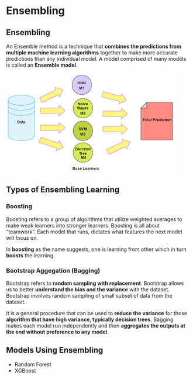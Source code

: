 # Ensembling

## Ensembling

An Ensemble method is a technique that **combines the predictions from multiple machine learning algorithms** together to make more accurate predictions than any individual model. A model comprised of many models is called an **Ensemble model**.

![](../../../.gitbook/assets/ensembling.png)

## Types of Ensembling Learning

### Boosting

Boosting refers to a group of algorithms that utilize weighted averages to make weak learners into stronger learners. Boosting is all about “teamwork”. Each model that runs, dictates what features the next model will focus on.

In **boosting** as the name suggests, one is learning from other which in turn **boosts** the learning.

### Bootstrap Aggegation \(Bagging\)

Bootstrap refers to **random sampling with replacement**. Bootstrap allows us to better **understand the bias and the variance** with the dataset. Bootstrap involves random sampling of small subset of data from the dataset.

It is a general procedure that can be used to **reduce the variance** for those **algorithm that have high variance, typically decision trees**. Bagging makes each model run independently and then **aggregates the outputs at the end without preference to any model**.

## Models Using Ensembling

* Random Forest
* XGBoost

